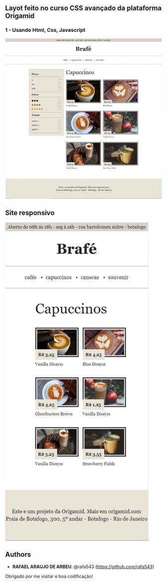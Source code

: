 ## Layot feito no curso CSS avançado da plataforma Origamid

### 1 - Usando Html, Css, Javascript
![layout](https://github.com/rafa543/brafe2-origamid/blob/main/readme_imgs/Grupo%201.png)
## Site responsivo
![responsividade](https://github.com/rafa543/brafe2-origamid/blob/main/readme_imgs/Grupo.png)



## Authors
 
* **RAFAEL ARAUJO DE ARBEU**: @rafa543 (https://github.com/rafa543)
 
 
Obrigado por me visitar e boa codificação!
